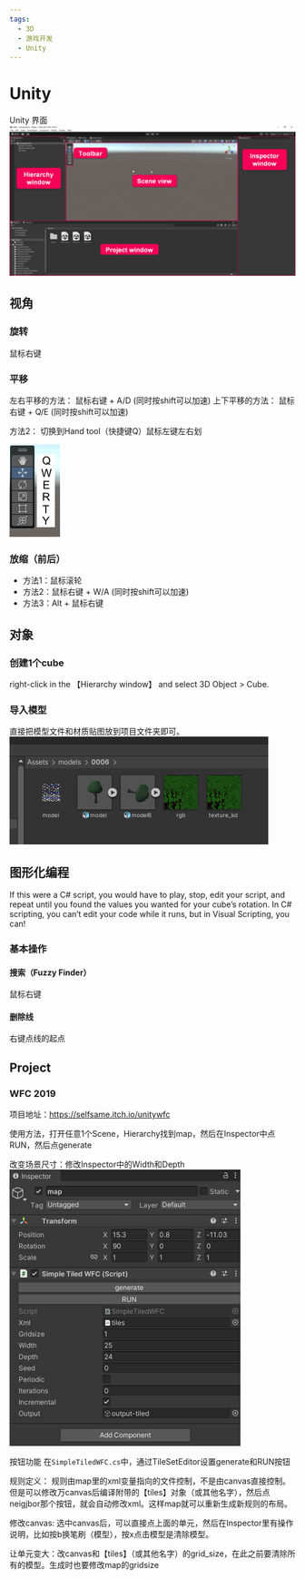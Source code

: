 ```yaml
---
tags:
  - 3D
  - 游戏开发
  - Unity
---
```


# Unity

Unity 界面
![img](assets/View.png)

## 视角

### 旋转
鼠标右键

### 平移
左右平移的方法： 鼠标右键 + A/D (同时按shift可以加速)
上下平移的方法： 鼠标右键 + Q/E (同时按shift可以加速)

方法2：
切换到Hand tool（快捷键Q）鼠标左键左右划

![img](assets/Toolbar.png)

### 放缩（前后）
- 方法1：鼠标滚轮
- 方法2：鼠标右键 + W/A (同时按shift可以加速)
- 方法3：Alt + 鼠标右键

## 对象

### 创建1个cube
right-click in the 【Hierarchy window】 and select 3D Object > Cube.

### 导入模型
直接把模型文件和材质贴图放到项目文件夹即可。
![img](assets/import_model.png)

## 图形化编程

If this were a C# script, you would have to play, stop, edit your script, and repeat until you found the values you wanted for your cube’s rotation. In C# scripting, you can’t edit your code while it runs, but in Visual Scripting, you can!

### 基本操作

#### 搜索（Fuzzy Finder）
鼠标右键

#### 删除线
右键点线的起点

## Project
### WFC 2019
项目地址：https://selfsame.itch.io/unitywfc

使用方法，打开任意1个Scene，Hierarchy找到map，然后在Inspector中点RUN，然后点generate

改变场景尺寸：修改Inspector中的Width和Depth
![img](assets/WFC.png)

按钮功能
在`SimpleTiledWFC.cs`中，通过TileSetEditor设置generate和RUN按钮

规则定义：
规则由map里的xml变量指向的文件控制，不是由canvas直接控制。但是可以修改万canvas后编译附带的【tiles】对象（或其他名字），然后点neigjbor那个按钮，就会自动修改xml。这样map就可以重新生成新规则的布局。

修改canvas:
选中canvas后，可以直接点上面的单元，然后在Inspector里有操作说明，比如按b换笔刷（模型），按x点击模型是清除模型。

让单元变大：改canvas和【tiles】（或其他名字）的grid_size，在此之前要清除所有的模型。生成时也要修改map的gridsize
